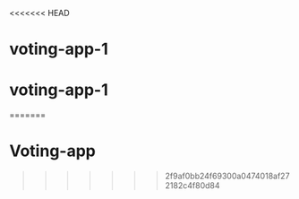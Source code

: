 <<<<<<< HEAD
# voting-app-1
# voting-app-1
=======
# Voting-app
>>>>>>> 2f9af0bb24f69300a0474018af272182c4f80d84
